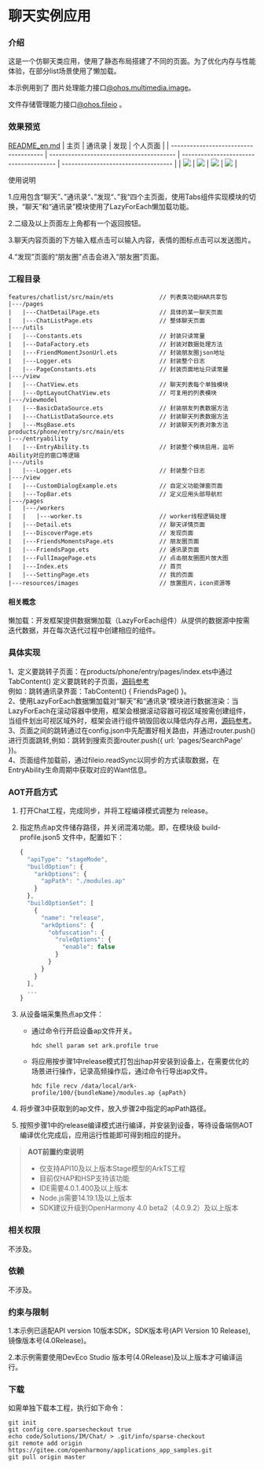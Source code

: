 # 聊天实例应用

### 介绍

这是一个仿聊天类应用，使用了静态布局搭建了不同的页面。为了优化内存与性能体验，在部分list场景使用了懒加载。

本示例用到了
图片处理能力接口[@ohos.multimedia.image](https://gitee.com/openharmony/docs/blob/master/zh-cn/application-dev/reference/apis-image-kit/js-apis-image.md )。

文件存储管理能力接口[@ohos.fileio](https://gitee.com/openharmony/docs/blob/master/zh-cn/application-dev/reference/apis-core-file-kit/js-apis-fileio.md) 。

### 效果预览

[README_en.md](README_en.md)
| 主页 | 通讯录 | 发现 | 个人页面 |
| ------------------------------------- | ---------------------------------------- | -------------------------------------- | ----------------------------------- |
| ![](screenshots/device/chat_home.jpeg) | ![](screenshots/device/chat_address.jpeg) | ![](screenshots/device/chat_found.jpeg) | ![](screenshots/device/chat_me.jpeg) |

使用说明

1.应用包含“聊天”、”通讯录“、”发现“、”我“四个主页面，使用Tabs组件实现模块的切换，“聊天”和“通讯录”模块使用了LazyForEach懒加载功能。

2.二级及以上页面左上角都有一个返回按钮。

3.聊天内容页面的下方输入框点击可以输入内容，表情的图标点击可以发送图片。

4.“发现”页面的“朋友圈”点击会进入“朋友圈”页面。

### 工程目录

```
features/chatlist/src/main/ets             // 列表类功能HAR共享包
|---/pages    
|   |---ChatDetailPage.ets                 // 具体的某一聊天页面            
|   |---ChatListPage.ets                   // 整体聊天页面
|---/utils
|   |---Constants.ets                      // 封装只读常量
|   |---DataFactory.ets                    // 封装对数据处理方法
|   |---FriendMomentJsonUrl.ets            // 封装朋友圈json地址
|   |---Logger.ets                         // 封装整个日志
|   |---PageConstants.ets                  // 封装页面地址只读常量
|---/view
|   |---ChatView.ets                       // 聊天列表每个单独模块
|   |---OptLayoutChatView.ets              // 可复用的列表模块
|---/viewmodel
|   |---BasicDataSource.ets                // 封装朋友列表数据方法
|   |---ChatListDataSource.ets             // 封装聊天列表数据方法
|   |---MsgBase.ets                        // 封装聊天列表对象方法
products/phone/entry/src/main/ets
|---/entryability
|   |---EntryAbility.ts                    // 封装整个模块启用，监听Ability对应的窗口等逻辑
|---/utils
|   |---Logger.ets                         // 封装整个日志
|---/view
|   |---CustomDialogExample.ets            // 自定义功能弹窗页面
|   |---TopBar.ets                         // 定义应用头部导航栏
|---/pages                                                               
|   |---/workers 
|   |   |---worker.ts                      // worker线程逻辑处理
|   |---Detail.ets                         // 聊天详情页面
|   |---DiscoverPage.ets                   // 发现页面
|   |---FriendsMomentsPage.ets             // 朋友圈页面
|   |---FriendsPage.ets                    // 通讯录页面
|   |---FullImagePage.ets                  // 点击朋友圈图片放大图
|   |---Index.ets                          // 首页
|   |---SettingPage.ets                    // 我的页面
|---resources/images                       // 放置图片，icon资源等           
```

#### 相关概念

懒加载：开发框架提供数据懒加载（LazyForEach组件）从提供的数据源中按需迭代数据，并在每次迭代过程中创建相应的组件。

### 具体实现

1、定义要跳转子页面：在products/phone/entry/pages/index.ets中通过TabContent()
定义要跳转的子页面，[源码参考](./products/phone/entry/src/main/ets/pages/Index.ets)   
例如：跳转通讯录界面：TabContent() {
FriendsPage() }。  
2、使用LazyForEach数据懒加载对“聊天”和“通讯录”模块进行数据渲染：当LazyForEach在滚动容器中使用，框架会根据滚动容器可视区域按需创建组件，当组件划出可视区域外时，框架会进行组件销毁回收以降低内存占用，[源码参考](./products/phone/entry/src/main/ets/pages/FriendsPage.ets )。  
3、页面之间的跳转通过在config.json中先配置好相关路由，并通过router.push()进行页面跳转,例如：跳转到搜索页面router.push({
url: 'pages/SearchPage' })。  
4、页面组件加载前，通过fileio.readSync以同步的方式读取数据，在EntryAbility生命周期中获取对应的Want信息。

### AOT开启方式

1. 打开Chat工程，完成同步，并将工程编译模式调整为 release。
2. 指定热点ap文件储存路径，并关闭混淆功能。即，在模块级 build-profile.json5 文件中，配置如下：

   ```ts
   {
     "apiType": "stageMode",
     "buildOption": {
       "arkOptions": {
         "apPath": "./modules.ap"
       }
     },
     "buildOptionSet": [
       {
         "name": "release",
         "arkOptions": {
           "obfuscation": {
             "ruleOptions": {
               "enable": false
             }
           }
         }
       }
     ],
     ...
   }
   ```
3. 从设备端采集热点ap文件：
   - 通过命令行开启设备ap文件开关。
     ```shell
     hdc shell param set ark.profile true
     ```
   - 将应用按步骤1中release模式打包出hap并安装到设备上，在需要优化的场景进行操作，记录高频操作后，通过命令行导出ap文件。
     ```shell
     hdc file recv /data/local/ark-profile/100/{bundleName}/modules.ap {apPath}
     ```
4. 将步骤3中获取到的ap文件，放入步骤2中指定的apPath路径。
5. 按照步骤1中的release编译模式进行编译，并安装到设备，等待设备端侧AOT编译优化完成后，应用运行性能即可得到相应的提升。

> **AOT前置约束说明**
> - 仅支持API10及以上版本Stage模型的ArkTS工程
> - 目前仅HAP和HSP支持该功能
> - IDE需要4.0.1.400及以上版本
> - Node.js需要14.19.1及以上版本
> - SDK建议升级到OpenHarmony 4.0 beta2（4.0.9.2）及以上版本

### 相关权限

不涉及。

### 依赖

不涉及。

### 约束与限制

1.本示例已适配API version 10版本SDK，SDK版本号(API Version 10 Release),镜像版本号(4.0Release)。

2.本示例需要使用DevEco Studio 版本号(4.0Release)及以上版本才可编译运行。

### 下载

如需单独下载本工程，执行如下命令：

```
git init
git config core.sparsecheckout true
echo code/Solutions/IM/Chat/ > .git/info/sparse-checkout
git remote add origin https://gitee.com/openharmony/applications_app_samples.git
git pull origin master
```